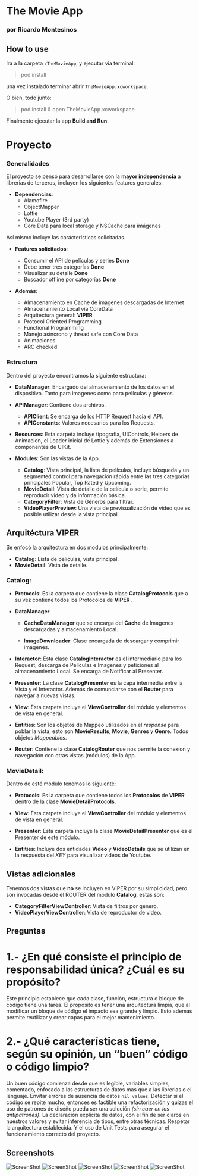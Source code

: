 # The Movie App

### por Ricardo Montesinos


## How to use

Ira a la carpeta `/TheMovieApp`, y ejecutar via terminal:

> pod install

una vez instalado terminar abrir `TheMovieApp.xcworkspace`.

O bien, todo junto:

> pod install & open TheMovieApp.xcworkspace

Finalmente ejecutar la app **Build and Run**.

# Proyecto

### Generalidades

El proyecto se pensó para desarrollarse con la **mayor independencia** a librerias de terceros, incluyen los siguientes features generales:

- **Dependencias**:
	- Alamofire
	- ObjectMapper
	- Lottie
	- Youtube Player (3rd party)
	- Core Data para local storage y NSCache para imágenes 


Así mismo incluye las carácteristicas solicitadas.

- **Features solicitados**:
	- Consumir el API de películas y series **Done**
	- Debe tener tres categorías            **Done**
	- Visualizar su detalle                 **Done**
	- Buscador offline por categorías       **Done**

- **Además**:

	- Almacenamiento en Cache de imagenes descargadas de Internet
	- Almacenamiento Local via CoreData
	- Arquitectura general: **VIPER**
	- Protocol Oriented Programming
	- Functional Programming
	- Manejo asíncrono y thread safe con Core Data
	- Animaciones
	- ARC checked

### Estructura

Dentro del proyecto encontramos la siguiente estructura:

- **DataManager**: Encargado del almacenamiento de los datos en el dispositivo. Tanto para imagenes como para películas y géneros.

- **APIManager**: Contiene dos archivos.
	- **APIClient**:  Se encarga de los HTTP Request hacia el API.
	- **APIConstants**: Valores necesarios para los Requests.

- **Resources**: Esta carpeta incluye tipografia, UIControls, Helpers de Animacion, el Loader inicial de Lottie y además de Extensiones a componentes de UIKit.

- **Modules**: Son las vistas de la App.
	-  **Catalog**: Vista principal, la lista de películas, incluye búsqueda y un segmented control para navegación rápida entre las tres categorias principales Popular, Top Rated y Upcoming.
	-  **MovieDetail**: Vista de detalle de la película o serie, permite reproducir video y da información básica.
	-  **CategoryFilter**: Vista de Géneros para filtrar.
	-  **VideoPlayerPreview**: Una vista de previsualización de video que es posible utilizar desde la vista principal.


## Arquitéctura VIPER

Se enfocó la arquitectura en dos modulos principalmente:

- **Catalog**: Lista de películas, vista principal.
- **MovieDetail**: Vista de detalle.

### Catalog:

- **Protocols**: Es la carpeta que contiene la clase **CatalogProtocols** que a su vez contiene todos los Protocolos de **VIPER** .

- **DataManager**: 

	- **CacheDataManager** que se encarga del **Cache** de Imagenes descargadas y almacenamiento Local.
	
	- **ImageDownloader**: Clase encargada de descargar y comprimir imágenes.

- **Interactor**: Esta clase **CatalogInteractor** es el intermediario para los Request, descarga de Películas e Imagenes y peticiones al almacenamiento Local. Se encarga de Notificar al Presenter.

- **Presenter**: La clase **CatalogPresenter** es la capa intermedia entre la Vista y el Interactor. Además de comunciarse con el **Router** para navegar a nuevas vistas.

- **View**: Esta carpeta incluye el **ViewController** del módulo y elementos de vista en general.

- **Entities**: Son los objetos de Mappeo utilizados en el *response* para poblar la vista, esto son **MovieResults**, **Movie**, **Genres** y **Genre**. Todos objetos *Mappeables*.

- **Router**: Contiene la clase **CatalogRouter** que nos permite la conexíon y navegación con otras vistas (módulos) de la App.


### MovieDetail:

Dentro de esté módulo tenemos lo siguiente:

- **Protocols**: Es la carpeta que contiene todos los **Protocolos** de **VIPER** dentro de la clase **MovieDetailProtocols**.

- **View**: Esta carpeta incluye el **ViewController** del módulo y elementos de vista en general.

- **Presenter**: Esta carpeta incluye la clase **MovieDetailPresenter** que es el Presenter de este módulo.

- **Entities**: Incluye dos entidades **Video** y **VideoDetails** que se utilizan en la respuesta del *KEY* para visualizar videos de Youtube.

## Vistas adicionales

Tenemos dos vistas que **no** se incluyen en VIPER por su simplicidad, pero son invocadas desde el ROUTER del módulo **Catalog**, estas son:

- **CategoryFilterViewController**: Vista de filtros por género.
- **VideoPlayerViewController**: Vista de reproductor de video.

## Preguntas
   
# 1.- ¿En qué consiste el principio de responsabilidad única? ¿Cuál es su propósito?
   
   Este principio establece que cada clase, función, estructura o bloque de código tiene una tarea. El propósito es tener una arquitectura limpia, que al modificar un bloque de código el impacto sea grande y limpio. Esto además permite reutilizar y crear capas para el mejor mantenimiento.
      
# 2.- ¿Qué características tiene, según su opinión, un “buen” código o código limpio?

   Un buen código comienza desde que es legible, variables simples, comentado, enfocado a las estructuras de datos mas que a las librerias o el lenguaje. Envitar errores de ausencia de datos `nil values`. 
    Detectar si el código se repite mucho, entonces es factible una refactorización y quizas el uso de patrones de diseño pueda ser una solución *(sin caer en los antipatrones)*. La declaración explicita de datos, con el fin de ser claros en nuestros valores y evitar inferencia de tipos, entre otras técnicas. Respetar la arquitectura establecida. Y el uso de Unit Tests para asegurar el funcionamiento correcto del proyecto. 

## Screenshots

![ScreenShot](https://github.com/richimf/TheMovieApp/blob/develop/screenshots/1.gif)
![ScreenShot](https://github.com/richimf/TheMovieApp/blob/develop/screenshots/2.gif)
![ScreenShot](https://github.com/richimf/TheMovieApp/blob/develop/screenshots/3.gif)
![ScreenShot](https://github.com/richimf/TheMovieApp/blob/develop/screenshots/4.gif)
![ScreenShot](https://github.com/richimf/TheMovieApp/blob/develop/screenshots/5.gif)
